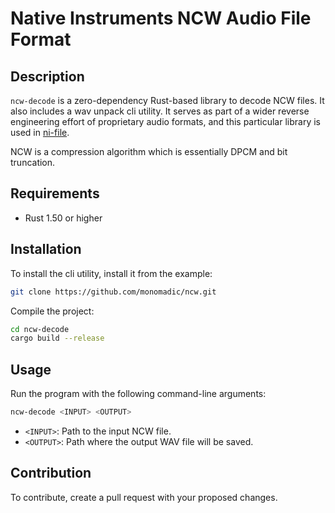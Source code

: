 # Native Instruments NCW Audio File Format

## Description

`ncw-decode` is a zero-dependency Rust-based library to decode NCW files. It also includes a wav unpack cli utility. It serves as part of a wider reverse engineering effort of proprietary audio formats, and this particular library is used in [ni-file](https://github.com/monomadic/ni-file).

NCW is a compression algorithm which is essentially DPCM and bit truncation.

## Requirements

- Rust 1.50 or higher

## Installation

To install the cli utility, install it from the example:

```bash
git clone https://github.com/monomadic/ncw.git
```

Compile the project:

```bash
cd ncw-decode
cargo build --release
```

## Usage

Run the program with the following command-line arguments:

```bash
ncw-decode <INPUT> <OUTPUT>
```

- `<INPUT>`: Path to the input NCW file.
- `<OUTPUT>`: Path where the output WAV file will be saved.

## Contribution

To contribute, create a pull request with your proposed changes.
